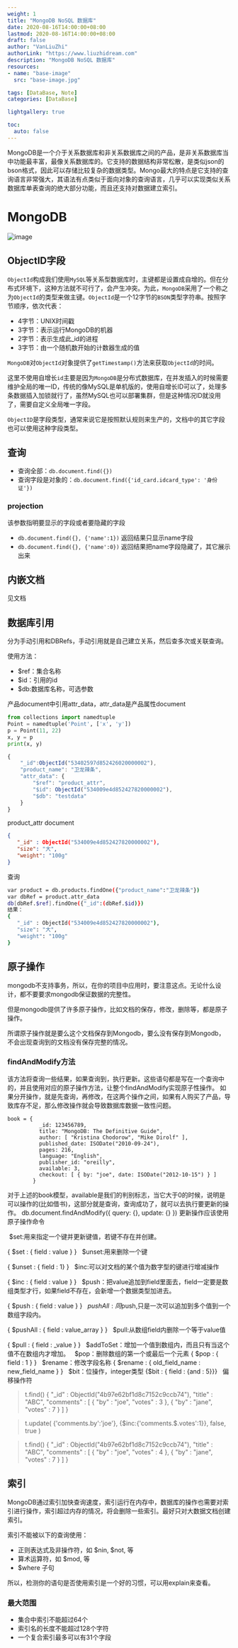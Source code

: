 ```yaml
---
weight: 1
title: "MongoDB NoSQL 数据库"
date: 2020-08-16T14:00:00+08:00
lastmod: 2020-08-16T14:00:00+08:00
draft: false
author: "VanLiuZhi"
authorLink: "https://www.liuzhidream.com"
description: "MongoDB NoSQL 数据库"
resources:
- name: "base-image"
  src: "base-image.jpg"

tags: [DataBase, Note]
categories: [DataBase]

lightgallery: true

toc:
  auto: false
---
```


MongoDB是一个介于关系数据库和非关系数据库之间的产品，是非关系数据库当中功能最丰富，最像关系数据库的。它支持的数据结构非常松散，是类似json的bson格式，因此可以存储比较复杂的数据类型。Mongo最大的特点是它支持的查询语言非常强大，其语法有点类似于面向对象的查询语言，几乎可以实现类似关系数据库单表查询的绝大部分功能，而且还支持对数据建立索引。

<!-- more -->

# MongoDB

![image](/images/mongodb/MongoDB.png)

## ObjectID字段

`ObjectId`构成我们使用`MySQL`等关系型数据库时，主键都是设置成自增的。但在分布式环境下，这种方法就不可行了，会产生冲突。为此，`MongoDB`采用了一个称之为`ObjectId`的类型来做主键。`ObjectId`是一个12字节的`BSON`类型字符串。按照字节顺序，依次代表：

- 4字节：UNIX时间戳
- 3字节：表示运行MongoDB的机器
- 2字节：表示生成此_id的进程
- 3字节：由一个随机数开始的计数器生成的值

`MongoDB`对`ObjectId`对象提供了`getTimestamp()`方法来获取`ObjectId`的时间。

这里不使用自增长`id`主要是因为`MongoDB`是分布式数据库，在并发插入的时候需要维护全局的唯一ID，传统的像MySQL是单机版的，使用自增长ID可以了，处理多条数据插入加锁就行了，虽然MySQL也可以部署集群，但是这种情况ID就没用了，需要自定义全局唯一字段。

`ObjectID`是字段类型，通常来说它是按照默认规则来生产的，文档中的其它字段也可以使用这种字段类型。


## 查询

- 查询全部：`db.document.find({})`
- 查询字段是对象的：`db.document.find({'id_card.idcard_type': '身份证'})`

### projection
该参数指明要显示的字段或者要隐藏的字段
- `db.document.find({}, {'name':1})`  返回结果只显示name字段
- `db.document.find({}, {'name':0})`  返回结果把name字段隐藏了，其它展示出来

## 内嵌文档

见文档

## 数据库引用

分为手动引用和DBRefs，手动引用就是自己建立关系，然后查多次或关联查询。

使用方法：
- $ref：集合名称
- $id：引用的id
- $db:数据库名称，可选参数

产品document中引用attr_data，attr_data是产品属性document

```py
from collections import namedtuple
Point = namedtuple('Point', ['x', 'y'])
p = Point(11, 22)
x, y = p
print(x, y)
```

```js
{   
    "_id":ObjectId("53402597d852426020000002"),
    "product_name": "卫龙辣条",
    "attr_data": {
        "$ref": "product_attr",
        "$id": ObjectId("534009e4d852427820000002"),
        "$db": "testdata"
    }
}
```

product_attr document

```json
{
   "_id" : ObjectId("534009e4d852427820000002"),
   "size": "大",
   "weight": "100g"
}
```

查询
```sh
var product = db.products.findOne({"product_name":"卫龙辣条"})
var dbRef = product.attr_data
db[dbRef.$ref].findOne({"_id":(dbRef.$id)})
结果：
{
   "_id" : ObjectId("534009e4d852427820000002"),
   "size": "大",
   "weight": "100g"
}
```

## 原子操作

mongodb不支持事务，所以，在你的项目中应用时，要注意这点。无论什么设计，都不要要求mongodb保证数据的完整性。

但是mongodb提供了许多原子操作，比如文档的保存，修改，删除等，都是原子操作。

所谓原子操作就是要么这个文档保存到Mongodb，要么没有保存到Mongodb，不会出现查询到的文档没有保存完整的情况。

### findAndModify方法
该方法将查询一些结果，如果查询到，执行更新。这些语句都是写在一个查询中的，并且使用对应的原子操作方法，让整个findAndModify实现原子性操作。
如果分开操作，就是先查询，再修改，在这两个操作之间，如果有人购买了产品，导致库存不足，那么修改操作就会导致数据库数据一致性问题。
```
book = {
          _id: 123456789,
          title: "MongoDB: The Definitive Guide",
          author: [ "Kristina Chodorow", "Mike Dirolf" ],
          published_date: ISODate("2010-09-24"),
          pages: 216,
          language: "English",
          publisher_id: "oreilly",
          available: 3,
          checkout: [ { by: "joe", date: ISODate("2012-10-15") } ]
        }
```
对于上述的book模型，available是我们的判别标志，当它大于0的时候，说明是可以操作的(比如借书)，这部分就是查询，查询成功了，就可以去执行要更新的操作。
db.document.findAndModify({
    query: {},
    update: {}
})
更新操作应该使用原子操作命令

 $set:用来指定一个键并更新键值，若键不存在并创建。


{ $set : { field : value } }
  $unset:用来删除一个键


{ $unset : { field : 1} }
  $inc:可以对文档的某个值为数字型的键进行增减操作 


{ $inc : { field : value } }
  $push：把value追加到field里面去，field一定要是数组类型才行，如果field不存在，会新增一个数据类型加进去。


{ $push : { field : value } }
  $pushAll:同$push,只是一次可以追加到多个值到一个数组字段内。


{ $pushAll : { field : value_array } }
  $pull:从数组field内删除一个等于value值


{ $pull : { field : _value } }
  $addToSet：增加一个值到数组内，而且只有当这个值不在数组内才增加。
  $pop：删除数组的第一个或最后一个元素
{ $pop : { field : 1 } }
  $rename：修改字段名称
{ $rename : { old_field_name : new_field_name } }
  $bit：位操作，integer类型
{$bit : { field : {and : 5}}}
  偏移操作符
> t.find() { "_id" : ObjectId("4b97e62bf1d8c7152c9ccb74"), "title" : "ABC", "comments" : [ { "by" : "joe", "votes" : 3 }, { "by" : "jane", "votes" : 7 } ] }
 
> t.update( {'comments.by':'joe'}, {$inc:{'comments.$.votes':1}}, false, true )
 
> t.find() { "_id" : ObjectId("4b97e62bf1d8c7152c9ccb74"), "title" : "ABC", "comments" : [ { "by" : "joe", "votes" : 4 }, { "by" : "jane", "votes" : 7 } ] }


## 索引

MongoDB通过索引加快查询速度，索引运行在内存中，数据库的操作也需要对索引进行操作，索引超过内存的情况，将会删除一些索引。最好只对大数据文档创建索引。

索引不能被以下的查询使用：
- 正则表达式及非操作符，如 $nin, $not, 等
- 算术运算符，如 $mod, 等
- $where 子句

所以，检测你的语句是否使用索引是一个好的习惯，可以用explain来查看。

### 最大范围

- 集合中索引不能超过64个
- 索引名的长度不能超过128个字符
- 一个复合索引最多可以有31个字段



